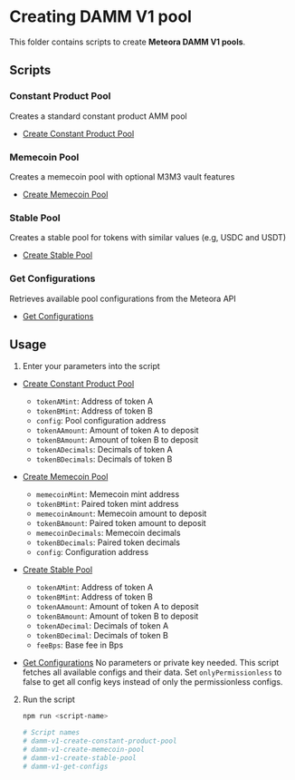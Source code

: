 # Creating DAMM V1 pool

This folder contains scripts to create **Meteora DAMM V1 pools**.

## Scripts

### Constant Product Pool

Creates a standard constant product AMM pool
- [Create Constant Product Pool](./src/constant-product.ts)

### Memecoin Pool

Creates a memecoin pool with optional M3M3 vault features
- [Create Memecoin Pool](./src/memecoin-pool.ts)

### Stable Pool

Creates a stable pool for tokens with similar values (e.g, USDC and USDT)
- [Create Stable Pool](./src/stable-pool.ts)

### Get Configurations

Retrieves available pool configurations from the Meteora API
- [Get Configurations](./src/get-configs.ts)

## Usage

1. Enter your parameters into the script

- [Create Constant Product Pool](./src/constant-product.ts)
  - `tokenAMint`: Address of token A
  - `tokenBMint`: Address of token B
  - `config`: Pool configuration address
  - `tokenAAmount`: Amount of token A to deposit
  - `tokenBAmount`: Amount of token B to deposit
  - `tokenADecimals`: Decimals of token A
  - `tokenBDecimals`: Decimals of token B

- [Create Memecoin Pool](./src/memecoin-pool.ts)
  - `memecoinMint`: Memecoin mint address
  - `tokenBMint`: Paired token mint address
  - `memecoinAmount`: Memecoin amount to deposit
  - `tokenBAmount`: Paired token amount to deposit
  - `memecoinDecimals`: Memecoin decimals
  - `tokenBDecimals`: Paired token decimals
  - `config`: Configuration address

- [Create Stable Pool](./src/stable-pool.ts)
  - `tokenAMint`: Address of token A
  - `tokenBMint`: Address of token B
  - `tokenAAmount`: Amount of token A to deposit
  - `tokenBAmount`: Amount of token B to deposit
  - `tokenADecimal`: Decimals of token A
  - `tokenBDecimal`: Decimals of token B
  - `feeBps`: Base fee in Bps

- [Get Configurations](./src/get-configs.ts)
No parameters or private key needed. This script fetches all available configs and their data.
Set `onlyPermissionless` to false to get all config keys instead of only the permissionless configs.


2. Run the script
	```bash
	npm run <script-name>
	
	# Script names
	# damm-v1-create-constant-product-pool
	# damm-v1-create-memecoin-pool
	# damm-v1-create-stable-pool
	# damm-v1-get-configs
	```